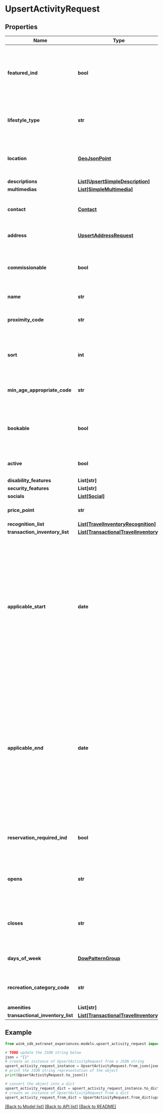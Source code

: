 # UpsertActivityRequest


## Properties

Name | Type | Description | Notes
------------ | ------------- | ------------- | -------------
**featured_ind** | **bool** | Indicates whether this inventory is featured. Use this flag as a way to signify that this inventory is special. | 
**lifestyle_type** | **str** | Indicate the type of lifestyle this blocking should be associated with. | [optional] 
**location** | [**GeoJsonPoint**](GeoJsonPoint.md) | Geo-location point where blocking takes place. Defaults to location of property. | 
**descriptions** | [**List[UpsertSimpleDescription]**](UpsertSimpleDescription.md) |  | 
**multimedias** | [**List[SimpleMultimedia]**](SimpleMultimedia.md) |  | 
**contact** | [**Contact**](Contact.md) | Associate a contact person for this blocking (if applicable). | [optional] 
**address** | [**UpsertAddressRequest**](UpsertAddressRequest.md) | Defaults to property address. | 
**commissionable** | **bool** | Indicate whether sales channels receive commission for selling this blocking. | [default to True]
**name** | **str** | Internal name of blocking. | 
**proximity_code** | **str** | Supported OTA specification &#x60;PRX&#x60; code. See [OTA geoname data](#operation/showAvailableCodesForCategory) | [optional] 
**sort** | **int** | Use this property to sort an blocking in a list of activities. | [optional] 
**min_age_appropriate_code** | **str** | Supported OTA specification &#x60;AQC&#x60; code. See [OTA geoname data](#operation/showAvailableCodesForCategory) | [optional] 
**bookable** | **bool** | Indicates if this blocking can be added to a booking or if it is read-only marketing material only. | [default to True]
**active** | **bool** | Modify blocking availability with this flag. | [default to True]
**disability_features** | **List[str]** |  | [optional] 
**security_features** | **List[str]** |  | [optional] 
**socials** | [**List[Social]**](Social.md) |  | [optional] 
**price_point** | **str** | Level of expensiveness. | [default to 'THREE']
**recognition_list** | [**List[TravelInventoryRecognition]**](TravelInventoryRecognition.md) |  | [optional] 
**transaction_inventory_list** | [**List[TransactionalTravelInventory]**](TransactionalTravelInventory.md) |  | [optional] 
**applicable_start** | **date** | Start month and day or date for which the attraction (e.g. the start of a season) is available. This date property signifies that the blocking is recurring and / or seasonal. If the date is in the past, only day and month will be used to infer seasonality. If the date is a future date, it will be interpreted as a starting date. | [optional] 
**applicable_end** | **date** | End month and day or date for which the attraction (e.g. the start of a season) is available. This date property signifies that the blocking is recurring and / or seasonal. If the date is in the past, only day and month will be used to infer seasonality. If the date is a future date, it will be interpreted as a ending date. | [optional] 
**reservation_required_ind** | **bool** | Indicates whether a reservation is required to participate in this blocking. | [optional] 
**opens** | **str** | Opening time of blocking (if applicable). Leave empty if blocking is always available. | [optional] 
**closes** | **str** | Closing time of blocking (if applicable). Leave empty if blocking is always available. | [optional] 
**days_of_week** | [**DowPatternGroup**](DowPatternGroup.md) | Indicate which days this blocking is open. | [optional] 
**recreation_category_code** | **str** | Supported OTA specification &#x60;RST&#x60; code. See [OTA geoname data](#operation/showAvailableCodesForCategory) | 
**amenities** | **List[str]** |  | [optional] 
**transactional_inventory_list** | [**List[TransactionalTravelInventory]**](TransactionalTravelInventory.md) |  | [optional] 

## Example

```python
from wink_sdk_extranet_experiences.models.upsert_activity_request import UpsertActivityRequest

# TODO update the JSON string below
json = "{}"
# create an instance of UpsertActivityRequest from a JSON string
upsert_activity_request_instance = UpsertActivityRequest.from_json(json)
# print the JSON string representation of the object
print(UpsertActivityRequest.to_json())

# convert the object into a dict
upsert_activity_request_dict = upsert_activity_request_instance.to_dict()
# create an instance of UpsertActivityRequest from a dict
upsert_activity_request_from_dict = UpsertActivityRequest.from_dict(upsert_activity_request_dict)
```
[[Back to Model list]](../README.md#documentation-for-models) [[Back to API list]](../README.md#documentation-for-api-endpoints) [[Back to README]](../README.md)


